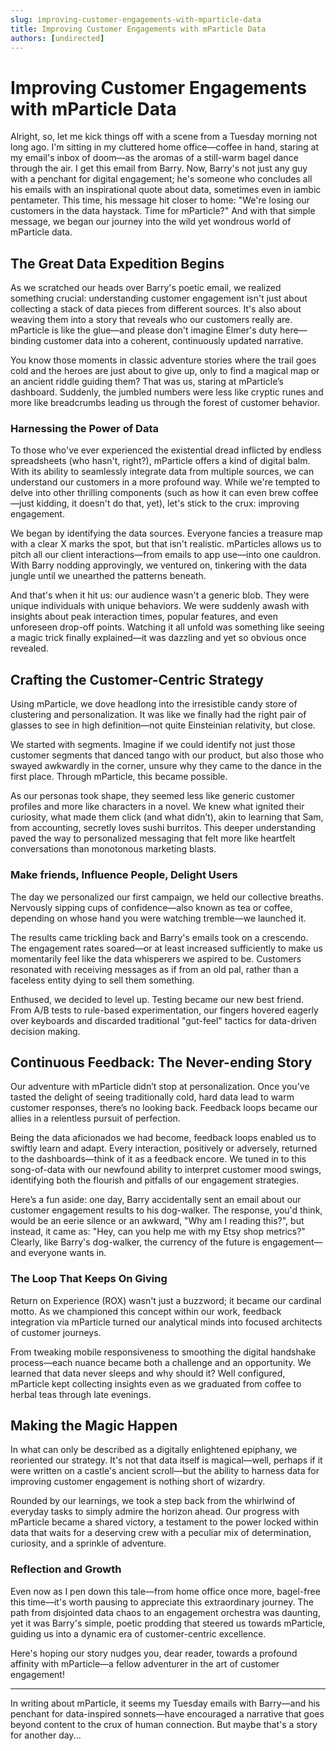 ```yaml
---
slug: improving-customer-engagements-with-mparticle-data
title: Improving Customer Engagements with mParticle Data
authors: [undirected]
---
```



# Improving Customer Engagements with mParticle Data

Alright, so, let me kick things off with a scene from a Tuesday morning not long ago. I'm sitting in my cluttered home office—coffee in hand, staring at my email's inbox of doom—as the aromas of a still-warm bagel dance through the air. I get this email from Barry. Now, Barry's not just any guy with a penchant for digital engagement; he's someone who concludes all his emails with an inspirational quote about data, sometimes even in iambic pentameter. This time, his message hit closer to home: "We're losing our customers in the data haystack. Time for mParticle?" And with that simple message, we began our journey into the wild yet wondrous world of mParticle data. 

## The Great Data Expedition Begins

As we scratched our heads over Barry's poetic email, we realized something crucial: understanding customer engagement isn't just about collecting a stack of data pieces from different sources. It's also about weaving them into a story that reveals who our customers really are. mParticle is like the glue—and please don't imagine Elmer's duty here—binding customer data into a coherent, continuously updated narrative.

You know those moments in classic adventure stories where the trail goes cold and the heroes are just about to give up, only to find a magical map or an ancient riddle guiding them? That was us, staring at mParticle’s dashboard. Suddenly, the jumbled numbers were less like cryptic runes and more like breadcrumbs leading us through the forest of customer behavior. 

### Harnessing the Power of Data

To those who've ever experienced the existential dread inflicted by endless spreadsheets (who hasn't, right?), mParticle offers a kind of digital balm. With its ability to seamlessly integrate data from multiple sources, we can understand our customers in a more profound way. While we're tempted to delve into other thrilling components (such as how it can even brew coffee—just kidding, it doesn't do that, yet), let's stick to the crux: improving engagement.

We began by identifying the data sources. Everyone fancies a treasure map with a clear X marks the spot, but that isn't realistic. mParticles allows us to pitch all our client interactions—from emails to app use—into one cauldron. With Barry nodding approvingly, we ventured on, tinkering with the data jungle until we unearthed the patterns beneath. 

And that's when it hit us: our audience wasn't a generic blob. They were unique individuals with unique behaviors. We were suddenly awash with insights about peak interaction times, popular features, and even unforeseen drop-off points. Watching it all unfold was something like seeing a magic trick finally explained—it was dazzling and yet so obvious once revealed.

## Crafting the Customer-Centric Strategy

Using mParticle, we dove headlong into the irresistible candy store of clustering and personalization. It was like we finally had the right pair of glasses to see in high definition—not quite Einsteinian relativity, but close.

We started with segments. Imagine if we could identify not just those customer segments that danced tango with our product, but also those who swayed awkwardly in the corner, unsure why they came to the dance in the first place. Through mParticle, this became possible. 

As our personas took shape, they seemed less like generic customer profiles and more like characters in a novel. We knew what ignited their curiosity, what made them click (and what didn’t), akin to learning that Sam, from accounting, secretly loves sushi burritos. This deeper understanding paved the way to personalized messaging that felt more like heartfelt conversations than monotonous marketing blasts.

### Make friends, Influence People, Delight Users

The day we personalized our first campaign, we held our collective breaths. Nervously sipping cups of confidence—also known as tea or coffee, depending on whose hand you were watching tremble—we launched it. 

The results came trickling back and Barry's emails took on a crescendo. The engagement rates soared—or at least increased sufficiently to make us momentarily feel like the data whisperers we aspired to be. Customers resonated with receiving messages as if from an old pal, rather than a faceless entity dying to sell them something.

Enthused, we decided to level up. Testing became our new best friend. From A/B tests to rule-based experimentation, our fingers hovered eagerly over keyboards and discarded traditional "gut-feel" tactics for data-driven decision making. 

## Continuous Feedback: The Never-ending Story

Our adventure with mParticle didn’t stop at personalization. Once you've tasted the delight of seeing traditionally cold, hard data lead to warm customer responses, there’s no looking back. Feedback loops became our allies in a relentless pursuit of perfection.

Being the data aficionados we had become, feedback loops enabled us to swiftly learn and adapt. Every interaction, positively or adversely, returned to the dashboards—think of it as a feedback encore. We tuned in to this song-of-data with our newfound ability to interpret customer mood swings, identifying both the flourish and pitfalls of our engagement strategies.

Here’s a fun aside: one day, Barry accidentally sent an email about our customer engagement results to his dog-walker. The response, you'd think, would be an eerie silence or an awkward, "Why am I reading this?", but instead, it came as: "Hey, can you help me with my Etsy shop metrics?" Clearly, like Barry's dog-walker, the currency of the future is engagement—and everyone wants in.

### The Loop That Keeps On Giving

Return on Experience (ROX) wasn't just a buzzword; it became our cardinal motto. As we championed this concept within our work, feedback integration via mParticle turned our analytical minds into focused architects of customer journeys. 

From tweaking mobile responsiveness to smoothing the digital handshake process—each nuance became both a challenge and an opportunity. We learned that data never sleeps and why should it? Well configured, mParticle kept collecting insights even as we graduated from coffee to herbal teas through late evenings. 

## Making the Magic Happen

In what can only be described as a digitally enlightened epiphany, we reoriented our strategy. It's not that data itself is magical—well, perhaps if it were written on a castle's ancient scroll—but the ability to harness data for improving customer engagement is nothing short of wizardry.

Rounded by our learnings, we took a step back from the whirlwind of everyday tasks to simply admire the horizon ahead. Our progress with mParticle became a shared victory, a testament to the power locked within data that waits for a deserving crew with a peculiar mix of determination, curiosity, and a sprinkle of adventure.

### Reflection and Growth

Even now as I pen down this tale—from home office once more, bagel-free this time—it's worth pausing to appreciate this extraordinary journey. The path from disjointed data chaos to an engagement orchestra was daunting, yet it was Barry's simple, poetic prodding that steered us towards mParticle, guiding us into a dynamic era of customer-centric excellence.

Here's hoping our story nudges you, dear reader, towards a profound affinity with mParticle—a fellow adventurer in the art of customer engagement! 

---

In writing about mParticle, it seems my Tuesday emails with Barry—and his penchant for data-inspired sonnets—have encouraged a narrative that goes beyond content to the crux of human connection. But maybe that's a story for another day...